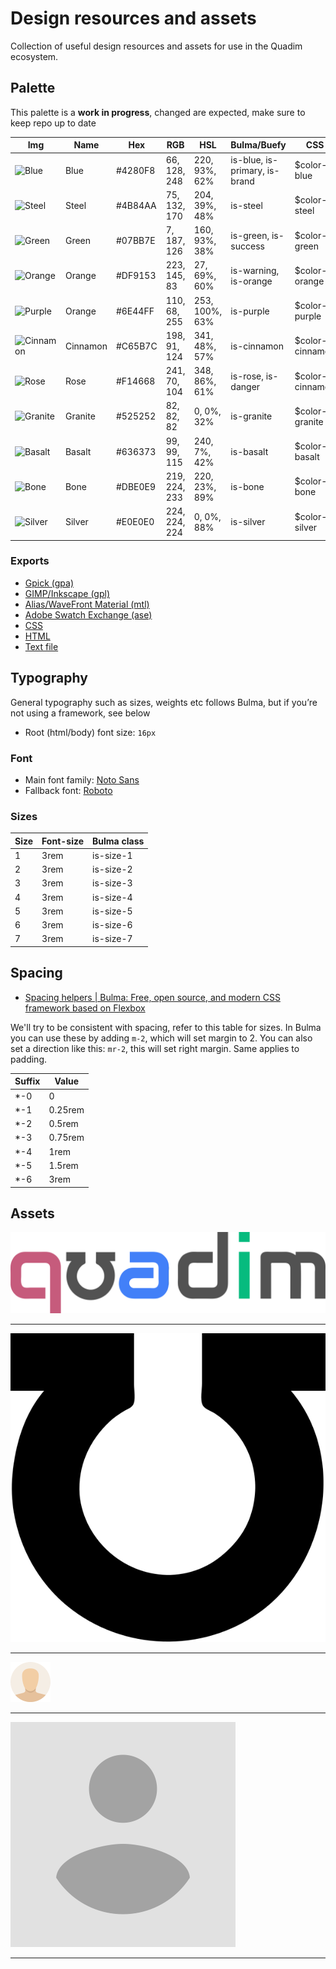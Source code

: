 Design resources and assets
===========================

Collection of useful design resources and assets for use in the Quadim ecosystem.

## Palette

This palette is a **work in progress**, changed are expected, make sure to keep repo up to date

| Img                                                    | Name     | Hex     | RGB           | HSL            | Bulma/Buefy                   | CSS              |
|--------------------------------------------------------|----------|---------|---------------|----------------|-------------------------------|------------------|
| ![Blue](https://place-hold.it/24x24/4280F8?text=+)     | Blue     | #4280F8 | 66, 128, 248  | 220, 93%, 62%  | is-blue, is-primary, is-brand | $color--blue     |
| ![Steel](https://place-hold.it/24x24/4B84AA?text=+)    | Steel    | #4B84AA | 75, 132, 170  | 204, 39%, 48%  | is-steel                      | $color--steel    |
| ![Green](https://place-hold.it/24x24/07BB7E?text=+)    | Green    | #07BB7E | 7, 187, 126   | 160, 93%, 38%  | is-green, is-success          | $color--green    |
| ![Orange](https://place-hold.it/24x24/DF9153?text=+)   | Orange   | #DF9153 | 223, 145, 83  | 27, 69%, 60%   | is-warning, is-orange         | $color--orange   |
| ![Purple](https://place-hold.it/24x24/6E44FF?text=+)   | Orange   | #6E44FF | 110, 68, 255  | 253, 100%, 63% | is-purple                     | $color--purple   |
| ![Cinnamon](https://place-hold.it/24x24/C65B7C?text=+) | Cinnamon | #C65B7C | 198, 91, 124  | 341, 48%, 57%  | is-cinnamon                   | $color--cinnamon |
| ![Rose](https://place-hold.it/24x24/F14668?text=+)     | Rose     | #F14668 | 241, 70, 104  | 348, 86%, 61%  | is-rose, is-danger            | $color--cinnamon |
| ![Granite](https://place-hold.it/24x24/525252?text=+)  | Granite  | #525252 | 82, 82, 82    | 0, 0%, 32%     | is-granite                    | $color--granite  |
| ![Basalt](https://place-hold.it/24x24/636373?text=+)   | Basalt   | #636373 | 99, 99, 115   | 240, 7%, 42%   | is-basalt                     | $color--basalt   |
| ![Bone](https://place-hold.it/24x24/DBE0E9?text=+)     | Bone     | #DBE0E9 | 219, 224, 233 | 220, 23%, 89%  | is-bone                       | $color--bone     |
| ![Silver](https://place-hold.it/24x24/E0E0E0?text=+)   | Silver   | #E0E0E0 | 224, 224, 224 | 0, 0%, 88%     | is-silver                     | $color--silver   |

### Exports

- [Gpick (gpa)](palette/quadim.gpa)
- [GIMP/Inkscape (gpl)](palette/quadim.gpl)
- [Alias/WaveFront Material (mtl)](palette/quadim.mtl)
- [Adobe Swatch Exchange (ase)](palette/quadim.mtl)
- [CSS](palette/quadim.css)
- [HTML](palette/quadim.html)
- [Text file](palette/quadim.txt)

## Typography

General typography such as sizes, weights etc follows Bulma, but if you’re not using a framework, see below

- Root (html/body) font size: `16px`

### Font

- Main font family: [Noto Sans](https://fonts.google.com/noto)
- Fallback font: [Roboto](https://fonts.google.com/specimen/Roboto)

### Sizes

| Size | Font-size | Bulma class |
|------|-----------|-------------|
| 1    | 3rem      | is-size-1   |
| 2    | 3rem      | is-size-2   |
| 3    | 3rem      | is-size-3   |
| 4    | 3rem      | is-size-4   |
| 5    | 3rem      | is-size-5   |
| 6    | 3rem      | is-size-6   |
| 7    | 3rem      | is-size-7   |

## Spacing

- [Spacing helpers | Bulma: Free, open source, and modern CSS framework based on Flexbox](https://bulma.io/documentation/helpers/spacing-helpers/)

We'll try to be consistent with spacing, refer to this table for sizes. In Bulma you can use these by adding `m-2`, which will set margin to 2. You can also set a direction like this: `mr-2`, this will set right margin. Same applies to padding.

| Suffix | Value   |
|--------|---------|
| *-0    | 0       |
| *-1    | 0.25rem |
| *-2    | 0.5rem  |
| *-3    | 0.75rem |
| *-4    | 1rem    |
| *-5    | 1.5rem  |
| *-6    | 3rem    |

## Assets

![logo.svg](assets/logo.svg)
<hr></hr>

![omega.svg](assets/omega.svg)
<hr></hr>

![avatar.png](assets/avatar.png)
<hr></hr>

![avatar\_square.png](assets/avatar_square.png)
<hr></hr>

